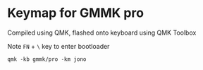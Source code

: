 # Keymap for GMMK pro
Compiled using QMK, flashed onto keyboard using QMK Toolbox

Note `FN` + `\` key to enter bootloader

```
qmk -kb gmmk/pro -km jono
```
